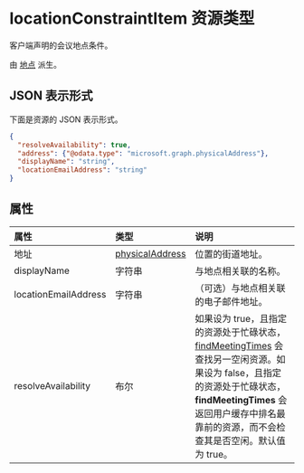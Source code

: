 # <a name="locationconstraintitem-resource-type"></a>locationConstraintItem 资源类型

客户端声明的会议地点条件。

由 [地点](location.md) 派生。

## <a name="json-representation"></a>JSON 表示形式

下面是资源的 JSON 表示形式。

<!--{
  "blockType": "resource",
  "optionalProperties": [],
  "baseType": "microsoft.graph.location",
  "@odata.type": "microsoft.graph.locationConstraintItem"
}-->

```json
{
  "resolveAvailability": true,
  "address": {"@odata.type": "microsoft.graph.physicalAddress"},
  "displayName": "string",
  "locationEmailAddress": "string"
}

```
## <a name="properties"></a>属性
| 属性     | 类型   |说明|
|:---------------|:--------|:----------|
| 地址 | [physicalAddress](physicalAddress.md) |位置的街道地址。 |
| displayName  | 字符串 | 与地点相关联的名称。                       |
| locationEmailAddress | 字符串 | （可选）与地点相关联的电子邮件地址。 |
| resolveAvailability | 布尔 | 如果设为 true，且指定的资源处于忙碌状态，[findMeetingTimes](../api/user_findmeetingtimes.md) 会查找另一空闲资源。如果设为 false，且指定的资源处于忙碌状态，**findMeetingTimes** 会返回用户缓存中排名最靠前的资源，而不会检查其是否空闲。默认值为 true。 |

<!-- uuid: 8fcb5dbc-d5aa-4681-8e31-b001d5168d79
2015-10-25 14:57:30 UTC -->
<!-- {
  "type": "#page.annotation",
  "description": "locationConstraintItem resource",
  "keywords": "",
  "section": "documentation",
  "tocPath": ""
}-->